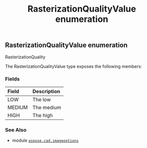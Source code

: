 ﻿---
title: RasterizationQualityValue enumeration
second_title: Aspose.CAD for Python via .NET API References
description: 
type: docs
weight: 360
url: /aspose.cad.imageoptions/rasterizationqualityvalue/
is_root: false
---

## RasterizationQualityValue enumeration

RasterizationQuality



The RasterizationQualityValue type exposes the following members:

### Fields
| Field | Description |
| :- | :- |
| LOW | The low |
| MEDIUM | The medium |
| HIGH | The high |



### See Also
* module [`aspose.cad.imageoptions`](..)
